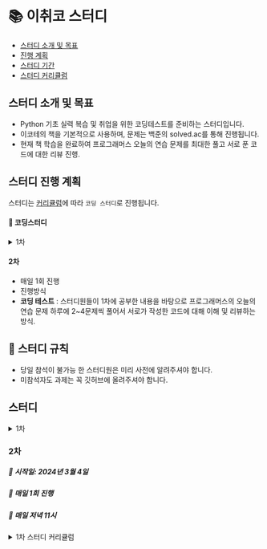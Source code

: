 # 📚 이취코 스터디

- [스터디 소개 및 목표](#스터디-소개-및-목표)
- [진행 계획](#스터디-진행-계획)
- [스터디 기간](#스터디)
- [스터디 커리큘럼](#스터디-커리큘럼)


## 스터디 소개 및 목표
- Python 기초 실력 복습 및 취업을 위한 코딩테스트를 준비하는 스터디입니다.
- 이코테의 책을 기본적으로 사용하며, 문제는 백준의 solved.ac를 통해 진행됩니다.
- 현재 책 학습을 완료하여 프로그래머스 오늘의 연습 문제를 최대한 풀고 서로 푼 코드에 대한 리뷰 진행.

## 스터디 진행 계획
스터디는 [커리큘럼](#코딩스터디-커리큘럼)에 따라 `코딩 스터디`로 진행됩니다.

#### 📌 코딩스터디
<details>  
<summary>1차</summary>  

- 주 1회 진행
- 진행방식
  - **Python 기초** : 스터디원들이 기존에 공부했던 Python 내용에 대해 복습 및 기초 실력을 위함. 어려운 문제는 본인이 작성 
				한 코드에 대한 설명을 할 예정입니다.
  - **알고리즘 Warmup** : 스터디원들이 이취코 내용을 본격적으로 읽기전에 기본적으로 시간 복잡도, 힙, 스택과 같이 기본적인 내용에 대해 공부할 예정입니다.
  - **알고리즘 Start** : 스터디원들이 이취코 내용을 매주 한 챕터씩 공부 및 발표 준비해와서 발표. 및 관련 파이썬 문제 풀기.
</details>
 
#### 2차
- 매일 1회 진행
- 진행방식
- **코딩 테스트** : 스터디원들이 1차에 공부한 내용을 바탕으로 프로그래머스의 오늘의 연습 문제 하루에 2~4문제씩 풀어서 서로가 작성한 코드에 대해 이해 및 리뷰하는 방식.

## 📌 스터디 규칙
- 당일 참석이 불가능 한 스터디원은 미리 사전에 알려주셔야 합니다.
- 미참석자도 과제는 꼭 깃허브에 올려주셔야 합니다.



## 스터디
<details>   
<summary>1차</summary>   
	
##### 📅 시작일: 2023년 9월 2주차
##### 📅 주 1회 진행 
##### 📅 매주 목요일 아침 8시 
</details>

### 2차
##### 📅 시작일: 2024년 3월 4일
##### 📅 매일 1회 진행 
##### 📅 매일 저녁 11시 


<details>  
<summary>1차 스터디 커리큘럼</summary>  
	
## 스터디 커리큘럼
---
### 1주차: OT
- **스터디 진행**
   - 스터디 진행 방향 회의 및 결정
    
- **과제 공지**
	- Python 문제 풀기
	- python
	- **Solved.ac Class 1문제들** [백준](https://www.acmicpc.net/) (36문제)
### 2주차: 시간복잡도, 자료
- **스터디 진행**
	- 지예 : 힙, 스택, 큐, 덱, 해쉬 발표
 -  **과제**
 	- Python 문제 풀기
  	- 힙, 스텍, 큐, 덱, 해쉬 발표
     	- **백준 시간복잡도 문제들** [벡준](https://www.acmicpc.net/step/53)(7문제)

### 3주차: 그리디 알고리즘
- **스터디 진행**
	- 승범 : 그리디 알고리즘 준비
 -  **과제**
 	- Python 문제 풀기
     	- **백준 스택, 큐, 덱 문제들** [벡준](https://www.acmicpc.net/step/11)(11문제)    

### 4주차: 구현 알고리즘
- **스터디 진행**
	- 승범 : 구현 알고리즘 준비
 -  **과제**
 	- Python 문제 풀기
     	- **그리디 알고리즘** [벡준](https://www.acmicpc.net/step/33)(5문제)  
	
		- **그리디 알고리즘** [프로그래머스](https://school.programmers.co.kr/learn/courses/30/lessons/42862)(1문제)

### 5주차: DFS/BFS 알고리즘
- **스터디 진행**
	- 지원 : DFS/BFS 알고리즘 준비
 -  **과제**
 	- Python 문제 풀기
     	- **브루트포스 알고리즘** [벡준](https://www.acmicpc.net/step/22)(5문제)
      	- **완전탐색 알고리즘** [프로그래머스](https://school.programmers.co.kr/learn/courses/30/parts/12230)[7문제]

### 6주차: 정렬 알고리즘
- **스터디 진행**
	- 지예 : 정렬 알고리즘 준비
 -  **과제**
 	- Python 문제 풀기
     	- **그래프와 순회 단계** [벡준](https://www.acmicpc.net/step/24)(16문제)
   
### 7주차: 이진 탐색 알고리즘
- **스터디 진행**
	- 지원 : 이진 탐색 알고리즘 준비
 -  **과제**
 	- Python 문제 풀기
     	- **정렬 단계** [벡준](https://www.acmicpc.net/step/9)(11문제)
   
### 8주차: DP 알고리즘
- **스터디 진행**
	- 승범 : 다이나믹 프로그래밍(DP) 준비
 -  **과제**
 	- Python 문제 풀기
     	- **이진 탐색 알고리즘 단계** [벡준](https://www.acmicpc.net/step/29)(7문제)
      
### 9주차: DP 알고리즘
 -  **과제**
 	- **동적 계획법1 단계**  [벡준](https://www.acmicpc.net/step/16)(7문제)

### 10주차: 최단 경로 알고리즘.
 - **스터디 진행**
	- 지예 : 최단 경로 알고리즘 준비
 -  **과제**
 	- **동적 계획법1 단계**  [벡준](https://www.acmicpc.net/step/16)(16문제)

### 11주차: 최단 경로 알고리즘.
 - **스터디 진행**
	- 승범 : 그래프 이론 알고리즘 준비
 -  **과제**
 	- **동적 계획법1 단계.**  [벡준](https://www.acmicpc.net/step/16)(16문제)
  	- **최단 경로 알고리즘.**  [백준](https://www.acmicpc.net/step/26)(7문제)
</details>

